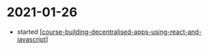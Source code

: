 # 2021-01-26

- started [[course-building-decentralised-apps-using-react-and-javascript]]

[//begin]: # "Autogenerated link references for markdown compatibility"
[course-building-decentralised-apps-using-react-and-javascript]: ../course-building-decentralised-apps-using-react-and-javascript "Course: Building Decentralised Apps (dApps) using React and Javascript"
[//end]: # "Autogenerated link references"